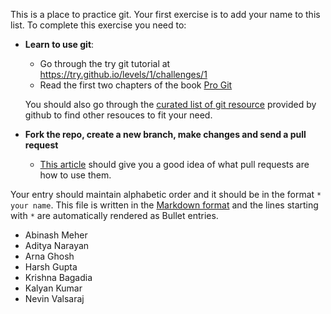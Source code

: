 This is a place to practice git. Your first exercise is to add your name to this list.
To complete this exercise you need to:

- **Learn to use git**:
  - Go through the try git tutorial at https://try.github.io/levels/1/challenges/1
  - Read the first two chapters of the book [Pro Git](http://git-scm.com/book/en/v2)

  You should also go through the [curated list of git
resource](https://help.github.com/articles/good-resources-for-learning-git-and-github/) provided by github to find other resouces to fit your need.

- **Fork the repo, create a new branch, make changes and send a pull request**
  - [This article](https://help.github.com/articles/using-pull-requests/) should give you a good idea of what pull requests are how to use them.


Your entry should maintain alphabetic order and it should be in the format
`* your name`. This file is written in the [Markdown format](https://guides.github.com/features/mastering-markdown/)
and the lines starting with `*` are automatically rendered as Bullet entries.

* Abinash Meher
* Aditya Narayan
* Arna Ghosh
* Harsh Gupta
* Krishna Bagadia
* Kalyan Kumar
* Nevin Valsaraj
